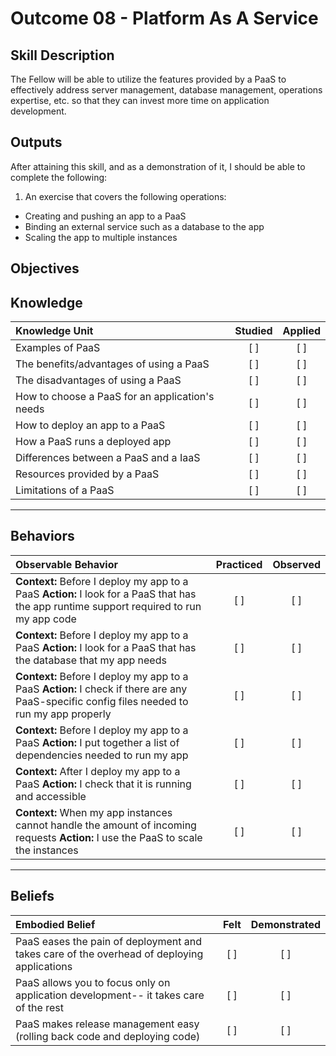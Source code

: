 # Outcome 08 - Platform As A Service

Skill Description
-----------------
The Fellow will be able to utilize the features provided by a PaaS to effectively address server management, database management, operations expertise, etc. so that they can invest more time on application development.


Outputs
-------
After attaining this skill, and as a demonstration of it, I should be able to complete the following:

1. An exercise that covers the following operations:
  - Creating and pushing an app to a PaaS
  - Binding an external service such as a database to the app
  - Scaling the app to multiple instances



**Objectives**
--------------


## **Knowledge**

| Knowledge Unit   |      Studied      | Applied |
|:-----------------|:-----------------:|:-------:|
| Examples of PaaS | [ ] | [ ] |
| The benefits/advantages of using a PaaS | [ ] | [ ] |
| The disadvantages of using a PaaS | [ ] | [ ] |
| How to choose a PaaS for an application's needs | [ ] | [ ] |
| How to deploy an app to a PaaS | [ ] | [ ] |
| How a PaaS runs a deployed app | [ ] | [ ] |
| Differences between a PaaS and a IaaS | [ ] | [ ] |
| Resources provided by a PaaS | [ ] | [ ] |
| Limitations of a PaaS | [ ] | [ ] |



----------------


## **Behaviors**

| Observable Behavior   |      Practiced      | Observed |
|:----------------------|:------------------:|:--------:|
| **Context:** Before I deploy my app to a PaaS **Action:** I look for a PaaS that has the app runtime support required to run my app code | [ ] | [ ] |
| **Context:** Before I deploy my app to a PaaS **Action:** I look for a PaaS that has the database that my app needs  | [ ] | [ ] |
| **Context:** Before I deploy my app to a PaaS **Action:** I check if there are any PaaS-specific config files needed to run my app properly | [ ] | [ ] |
| **Context:** Before I deploy my app to a PaaS **Action:** I put together a list of dependencies needed to run my app | [ ] | [ ] |
| **Context:** After I deploy my app to a PaaS **Action:** I check that it is running and accessible | [ ] | [ ] |
| **Context:** When my app instances cannot handle the amount of incoming requests **Action:** I use the PaaS to scale the instances | [ ] | [ ] |


--------------


## **Beliefs**

| Embodied Belief   |      Felt      | Demonstrated |
|:------------------|:--------------:|:------------:|
| PaaS eases the pain of deployment and takes care of the overhead of deploying applications | [ ] | [ ] |
| PaaS allows you to focus only on application development-- it takes care of the rest| [ ] | [ ] |
| PaaS makes release management easy (rolling back code and deploying code) | [ ] | [ ] |

